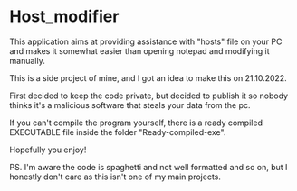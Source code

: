 # Host_modifier

This application aims at providing assistance with "hosts" file on your PC and makes it somewhat easier than opening notepad and modifying it manually.

This is a side project of mine, and I got an idea to make this on 21.10.2022.

First decided to keep the code private, but decided to publish it so nobody thinks it's a malicious software that steals your data from the pc.

If you can't compile the program yourself, there is a ready compiled EXECUTABLE file inside the folder "Ready-compiled-exe".

Hopefully you enjoy!


PS. I'm aware the code is spaghetti and not well formatted and so on, but I honestly don't care as this isn't one of my main projects.
